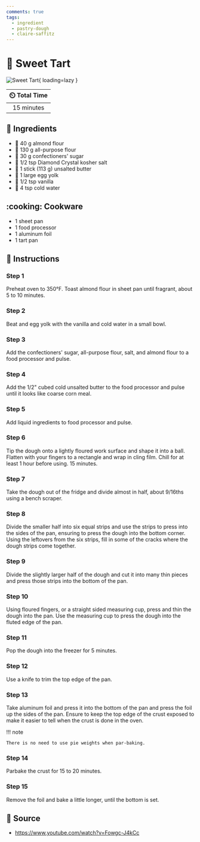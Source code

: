 ```yaml
---
comments: true
tags:
  - ingredient
  - pastry-dough
  - claire-saffitz
---
```

# :pie: Sweet Tart

![Sweet Tart][1]{ loading=lazy }

| :timer_clock: Total Time |
|:-----------------------: |
| 15 minutes |

## :salt: Ingredients

- :chestnut: 40 g almond flour
- :ear_of_rice: 130 g all-purpose flour
- :candy: 30 g confectioners' sugar
- :salt: 1/2 tsp Diamond Crystal kosher salt
- :butter: 1 stick (113 g) unsalted butter
- :egg: 1 large egg yolk
- :icecream: 1/2 tsp vanilla
- :ice_cube: 4 tsp cold water

## :cooking: Cookware

- 1 sheet pan
- 1 food processor
- 1 aluminum foil
- 1 tart pan

## :pencil: Instructions

### Step 1

Preheat oven to 350°F. Toast almond flour in sheet pan until fragrant, about 5 to 10 minutes.

### Step 2

Beat and egg yolk with the vanilla and cold water in a small bowl.

### Step 3

Add the confectioners' sugar, all-purpose flour, salt, and almond flour to a food processor and pulse.

### Step 4

Add the 1/2" cubed cold unsalted butter to the food processor and pulse until it looks like coarse corn meal.

### Step 5

Add liquid ingredients to food processor and pulse.

### Step 6

Tip the dough onto a lightly floured work surface and shape it into a ball. Flatten with your fingers to a rectangle
and wrap in cling film. Chill for at least 1 hour before using. 15 minutes.

### Step 7

Take the dough out of the fridge and divide almost in half, about 9/16ths using a bench scraper.

### Step 8

Divide the smaller half into six equal strips and use the strips to press into the sides of the pan, ensuring to
press the dough into the bottom corner. Using the leftovers from the six strips, fill in some of the cracks where
the dough strips come together.

### Step 9

Divide the slightly larger half of the dough and cut it into many thin pieces and press those strips into the bottom
of the pan.

### Step 10

Using floured fingers, or a straight sided measuring cup, press and thin the dough into the pan. Use the measuring
cup to press the dough into the fluted edge of the pan.

### Step 11

Pop the dough into the freezer for 5 minutes.

### Step 12

Use a knife to trim the top edge of the pan.

### Step 13

Take aluminum foil and press it into the bottom of the pan and press the foil up the sides of the pan. Ensure to
keep the top edge of the crust exposed to make it easier to tell when the crust is done in the oven.

!!! note

    There is no need to use pie weights when par-baking.

### Step 14

Parbake the crust for 15 to 20 minutes.

### Step 15

Remove the foil and bake a little longer, until the bottom is set.

## :link: Source

- <https://www.youtube.com/watch?v=Fowgc-J4kCc>

[1]: <../../assets/images/sweet-pastry.png>
